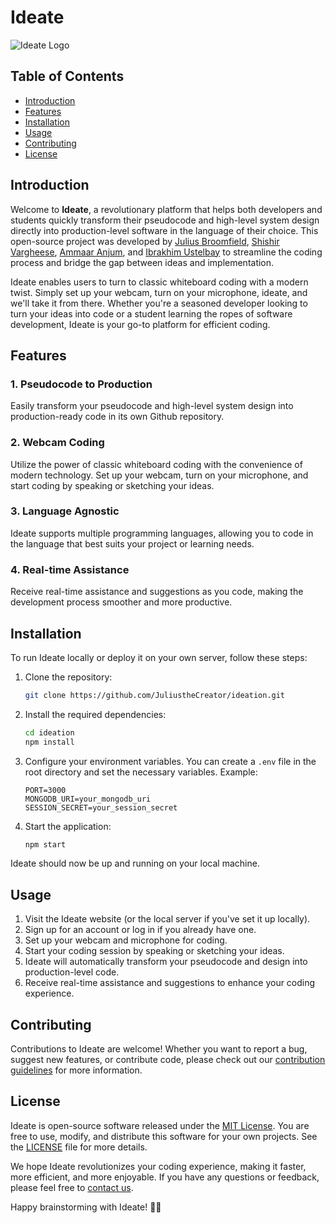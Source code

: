 # Ideate

![Ideate Logo](https://github.com/JuliustheCreator/ideation/blob/main/project/pennappps/public/ideate%20logo.png)

## Table of Contents
- [Introduction](#introduction)
- [Features](#features)
- [Installation](#installation)
- [Usage](#usage)
- [Contributing](#contributing)
- [License](#license)

## Introduction

Welcome to **Ideate**, a revolutionary platform that helps both developers and students quickly transform their pseudocode and high-level system design directly into production-level software in the language of their choice. This open-source project was developed by [Julius Broomfield](https://www.linkedin.com/in/juliusbroomfield/), [Shishir Vargheese](https://www.linkedin.com/in/shishir-vargheese/), [Ammaar Anjum](https://www.linkedin.com/in/ammaar-anjum-477898245/), and [Ibrakhim Ustelbay](https://www.linkedin.com/in/ibrakhim/) to streamline the coding process and bridge the gap between ideas and implementation.

Ideate enables users to turn to classic whiteboard coding with a modern twist. Simply set up your webcam, turn on your microphone, ideate, and we'll take it from there. Whether you're a seasoned developer looking to turn your ideas into code or a student learning the ropes of software development, Ideate is your go-to platform for efficient coding.

## Features

### 1. Pseudocode to Production
Easily transform your pseudocode and high-level system design into production-ready code in its own Github repository.

### 2. Webcam Coding
Utilize the power of classic whiteboard coding with the convenience of modern technology. Set up your webcam, turn on your microphone, and start coding by speaking or sketching your ideas.

### 3. Language Agnostic
Ideate supports multiple programming languages, allowing you to code in the language that best suits your project or learning needs.

### 4. Real-time Assistance
Receive real-time assistance and suggestions as you code, making the development process smoother and more productive.

## Installation

To run Ideate locally or deploy it on your own server, follow these steps:

1. Clone the repository:
   ```bash
   git clone https://github.com/JuliustheCreator/ideation.git
   ```

2. Install the required dependencies:
   ```bash
   cd ideation
   npm install
   ```

3. Configure your environment variables. You can create a `.env` file in the root directory and set the necessary variables. Example:
   ```env
   PORT=3000
   MONGODB_URI=your_mongodb_uri
   SESSION_SECRET=your_session_secret
   ```

4. Start the application:
   ```bash
   npm start
   ```

Ideate should now be up and running on your local machine.

## Usage

1. Visit the Ideate website (or the local server if you've set it up locally).
2. Sign up for an account or log in if you already have one.
3. Set up your webcam and microphone for coding.
4. Start your coding session by speaking or sketching your ideas.
5. Ideate will automatically transform your pseudocode and design into production-level code.
6. Receive real-time assistance and suggestions to enhance your coding experience.

## Contributing

Contributions to Ideate are welcome! Whether you want to report a bug, suggest new features, or contribute code, please check out our [contribution guidelines](CONTRIBUTING.md) for more information.

## License

Ideate is open-source software released under the [MIT License](LICENSE). You are free to use, modify, and distribute this software for your own projects. See the [LICENSE](LICENSE) file for more details.

We hope Ideate revolutionizes your coding experience, making it faster, more efficient, and more enjoyable. If you have any questions or feedback, please feel free to [contact us](https://github.com/JuliustheCreator/ideation/issues).

Happy brainstorming with Ideate! 🚀🌟
